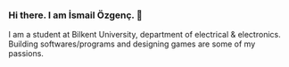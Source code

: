 ### Hi there. I am İsmail Özgenç. 👋 
I am a student at Bilkent University, department of electrical & electronics. 
Building softwares/programs and designing games are some of my passions. 

<!--
**Quikker/Quikker** is a ✨ _special_ ✨ repository because its `README.md` (this file) appears on your GitHub profile.

Here are some ideas to get you started:

- 🔭 I’m currently working on ...
- 🌱 I’m currently learning ...
- 👯 I’m looking to collaborate on ...
- 🤔 I’m looking for help with ...
- 💬 Ask me about ...
- 📫 How to reach me: ...
- 😄 Pronouns: ...
- ⚡ Fun fact: ...
-->
